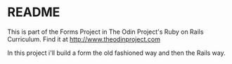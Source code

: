 # README

This is part of the Forms Project in The Odin Project's Ruby on Rails Curriculum.
Find it at http://www.theodinproject.com

In this project i'll build a form the old fashioned way and then the Rails way.